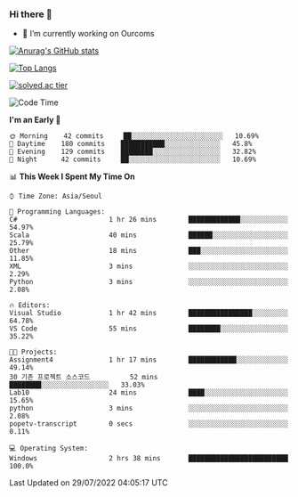 ### Hi there 👋

- 🔭 I’m currently working on Ourcoms

<!--
**Rhange/Rhange** is a ✨ _special_ ✨ repository because its `README.md` (this file) appears on your GitHub profile.

Here are some ideas to get you started:

- 🌱 I’m currently learning ...
- 👯 I’m looking to collaborate on ...
- 🤔 I’m looking for help with ...
- 💬 Ask me about ...
- 📫 How to reach me: ...
- 😄 Pronouns: ...
- ⚡ Fun fact: ...
-->

[![Anurag's GitHub stats](https://github-readme-stats.vercel.app/api?username=rhange&show_icons=true&theme=gruvbox)](https://github.com/anuraghazra/github-readme-stats)

[![Top Langs](https://github-readme-stats.vercel.app/api/top-langs/?username=rhange&layout=compact&theme=gruvbox)](https://github.com/anuraghazra/github-readme-stats)

[![solved.ac tier](http://mazassumnida.wtf/api/generate_badge?boj=rhange0511)](https://solved.ac/rhange0511)

  <!--START_SECTION:waka-->
![Code Time](http://img.shields.io/badge/Code%20Time-0%20secs-blue)

**I'm an Early 🐤** 

```text
🌞 Morning    42 commits     ██░░░░░░░░░░░░░░░░░░░░░░░   10.69% 
🌆 Daytime    180 commits    ███████████░░░░░░░░░░░░░░   45.8% 
🌃 Evening    129 commits    ████████░░░░░░░░░░░░░░░░░   32.82% 
🌙 Night      42 commits     ██░░░░░░░░░░░░░░░░░░░░░░░   10.69%

```


📊 **This Week I Spent My Time On** 

```text
⌚︎ Time Zone: Asia/Seoul

💬 Programming Languages: 
C#                       1 hr 26 mins        █████████████░░░░░░░░░░░░   54.97% 
Scala                    40 mins             ██████░░░░░░░░░░░░░░░░░░░   25.79% 
Other                    18 mins             ███░░░░░░░░░░░░░░░░░░░░░░   11.85% 
XML                      3 mins              ░░░░░░░░░░░░░░░░░░░░░░░░░   2.29% 
Python                   3 mins              ░░░░░░░░░░░░░░░░░░░░░░░░░   2.08%

🔥 Editors: 
Visual Studio            1 hr 42 mins        ████████████████░░░░░░░░░   64.78% 
VS Code                  55 mins             ████████░░░░░░░░░░░░░░░░░   35.22%

🐱‍💻 Projects: 
Assignment4              1 hr 17 mins        ████████████░░░░░░░░░░░░░   49.14% 
30 기존 프로젝트 소스코드          52 mins             ████████░░░░░░░░░░░░░░░░░   33.03% 
Lab10                    24 mins             ████░░░░░░░░░░░░░░░░░░░░░   15.65% 
python                   3 mins              ░░░░░░░░░░░░░░░░░░░░░░░░░   2.08% 
popetv-transcript        0 secs              ░░░░░░░░░░░░░░░░░░░░░░░░░   0.11%

💻 Operating System: 
Windows                  2 hrs 38 mins       █████████████████████████   100.0%

```


 Last Updated on 29/07/2022 04:05:17 UTC
<!--END_SECTION:waka-->

